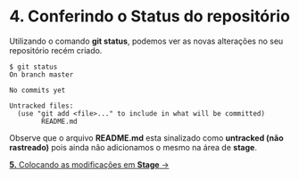 # **4.** Conferindo o **Status** do repositório

Utilizando o comando **git status**, podemos ver as novas alterações no seu repositório recém criado.

```
$ git status
On branch master

No commits yet

Untracked files:
  (use "git add <file>..." to include in what will be committed)
        README.md
```

Observe que o arquivo **README.md** esta sinalizado como **untracked (não rastreado)** pois ainda não adicionamos o mesmo na área de **stage**.

[**5.** Colocando as modificações em **Stage** &rarr;](https://github.com/Pampa-Devs/Git/blob/master/Tutorial/5-adding-to-stage.md)
